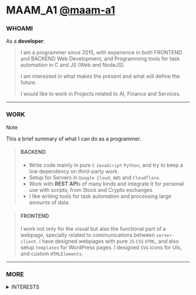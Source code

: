 # **MAAM_A1** [@maam-a1](https://github.com/maam-a1/maam-a1)

### WHOAMI
As a **developer**:
> I am a programmer since 2015, with experience in both FRONTEND and BACKEND Web Development, and Programming tools for task automation in C and JS (Web and NodeJS).
>
> I am interested in what makes the present and what will define the future.
>
> I would like to work in Projects related to AI, Finance and Services.

---

### WORK
> [!NOTE]
> This a brief summary of what I can do as a programmer.

> #### BACKEND
> - Write code mainly in pure `C` `JavaScript` `Python`, and try to keep a low dependency on third-party work.
> - Setup for Servers in `Google Cloud`, `AWS` and `Cloudflare`.
> - Work with **REST API**s of many kinds and integrate it for personal use with scripts, from Stock and Crypto exchanges
> - I like writing tools for task automation and processing large amounts of data.

> #### FRONTEND
> I work not only for the visual but also the functional part of a webpage, specially related to communications between `server-client`.
> I have designed webpages with pure `JS` `CSS` `HTML`, and also setup `templates` for WordPress pages.
> I designed `SVG` icons for UIs, and custom `HTMLElements`.

---

### MORE
<details>
<summary>INTERESTS</summary>

> I am passionate about creative works, art and science. an naturally, **programming** is a skill that allows me to leverage technology for creative power.

> I would not deny it, *I love VIDEO GAMES!*.

</details>

</details>


